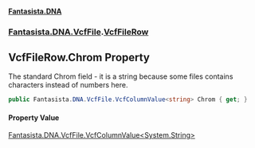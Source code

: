 #### [Fantasista.DNA](index.md 'index')
### [Fantasista.DNA.VcfFile](Fantasista.DNA.VcfFile.md 'Fantasista.DNA.VcfFile').[VcfFileRow](Fantasista.DNA.VcfFile.VcfFileRow.md 'Fantasista.DNA.VcfFile.VcfFileRow')

## VcfFileRow.Chrom Property

The standard Chrom field - it is a string because some files contains characters instead of numbers here.

```csharp
public Fantasista.DNA.VcfFile.VcfColumnValue<string> Chrom { get; }
```

#### Property Value
[Fantasista.DNA.VcfFile.VcfColumnValue&lt;](Fantasista.DNA.VcfFile.VcfColumnValue_T_.md 'Fantasista.DNA.VcfFile.VcfColumnValue<T>')[System.String](https://docs.microsoft.com/en-us/dotnet/api/System.String 'System.String')[&gt;](Fantasista.DNA.VcfFile.VcfColumnValue_T_.md 'Fantasista.DNA.VcfFile.VcfColumnValue<T>')